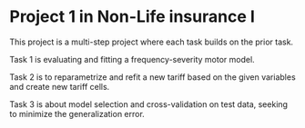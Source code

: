# Project 1 in Non-Life insurance I
This project is a multi-step project where each task builds on the prior task.

Task 1 is evaluating and fitting a frequency-severity motor model.

Task 2 is to reparametrize and refit a new tariff based on the given variables and create new tariff cells.

Task 3 is about model selection and cross-validation on test data, seeking to minimize the generalization error.